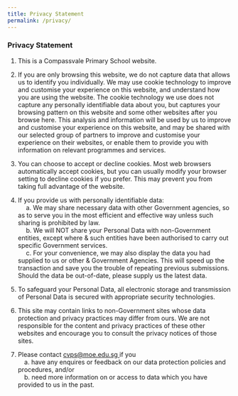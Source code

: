 ```yaml
---
title: Privacy Statement
permalink: /privacy/
---
```

### **Privacy Statement**

1.	This is a Compassvale Primary School website.

2.	If you are only browsing this website, we do not capture data that allows us to identify you individually. We may use cookie technology to improve and customise your experience on this website, and understand how you are using the website. The cookie technology we use does not capture any personally identifiable data about you, but captures your browsing pattern on this website and some other websites after you browse here. This analysis and information will be used by us to improve and customise your experience on this website, and may be shared with our selected group of partners to improve and customise your experience on their websites, or enable them to provide you with information on relevant programmes and services.

3.	You can choose to accept or decline cookies. Most web browsers automatically accept cookies, but you can usually modify your browser setting to decline cookies if you prefer. This may prevent you from taking full advantage of the website.

4.	If you provide us with personally identifiable data:<br>
&emsp; a.	 We may share necessary data with other Government agencies, so as to serve you in
the most efficient and effective way unless such sharing is prohibited by law.<br>
&emsp; b.	We will NOT share your Personal Data with non-Government entities, except where &
such entities have been authorised to carry out specific Government services. <br>
&emsp; c.	For your convenience, we may also display the data you had supplied to us or other &
Government Agencies. This will speed up the transaction and save you the trouble of repeating previous submissions. Should the data be out-of-date, please supply us the latest data.

5.	To safeguard your Personal Data, all electronic storage and transmission of Personal Data is secured with appropriate security technologies.

6.	This site may contain links to non-Government sites whose data protection and privacy practices may differ from ours. We are not responsible for the content and privacy practices of these other websites and encourage you to consult the privacy notices of those sites.

7.	Please contact [cvps@moe.edu.sg ](cvps@moe.edu.sg )if you <br>
&emsp;a.	have any enquires or feedback on our data protection policies and procedures, and/or<br>
&emsp;b.	need more information on or access to data which you have provided to us in the past.